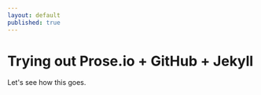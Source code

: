 ```yaml
---
layout: default
published: true
---
```


# Trying out Prose.io + GitHub + Jekyll

Let's see how this goes.